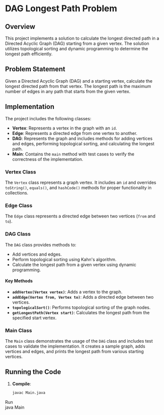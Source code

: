 # DAG Longest Path Problem

## Overview

This project implements a solution to calculate the longest directed path in a Directed Acyclic Graph (DAG) starting from a given vertex. The solution utilizes topological sorting and dynamic programming to determine the longest path efficiently.

## Problem Statement

Given a Directed Acyclic Graph (DAG) and a starting vertex, calculate the longest directed path from that vertex. The longest path is the maximum number of edges in any path that starts from the given vertex.

## Implementation

The project includes the following classes:

- **Vertex**: Represents a vertex in the graph with an `id`.
- **Edge**: Represents a directed edge from one vertex to another.
- **DAG**: Represents the graph and includes methods for adding vertices and edges, performing topological sorting, and calculating the longest path.
- **Main**: Contains the `main` method with test cases to verify the correctness of the implementation.

### Vertex Class

The `Vertex` class represents a graph vertex. It includes an `id` and overrides `toString()`, `equals()`, and `hashCode()` methods for proper functionality in collections.

### Edge Class

The `Edge` class represents a directed edge between two vertices (`from` and `to`).

### DAG Class

The `DAG` class provides methods to:
- Add vertices and edges.
- Perform topological sorting using Kahn's algorithm.
- Calculate the longest path from a given vertex using dynamic programming.

#### Key Methods

- **`addVertex(Vertex vertex)`**: Adds a vertex to the graph.
- **`addEdge(Vertex from, Vertex to)`**: Adds a directed edge between two vertices.
- **`topologicalSort()`**: Performs topological sorting of the graph nodes.
- **`getLongestPath(Vertex start)`**: Calculates the longest path from the specified start vertex.

### Main Class

The `Main` class demonstrates the usage of the `DAG` class and includes test cases to validate the implementation. It creates a sample graph, adds vertices and edges, and prints the longest path from various starting vertices.

## Running the Code

1. **Compile**: 
   ```bash
   javac Main.java

Run  
java Main
